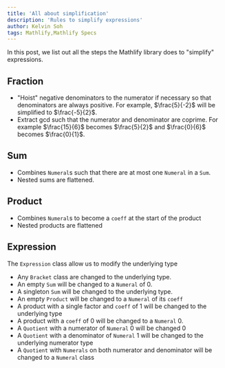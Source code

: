 ```yaml
---
title: 'All about simplification'
description: 'Rules to simplify expressions'
author: Kelvin Soh
tags: Mathlify,Mathlify Specs
---
```


In this post, we list out all the steps the Mathlify library does to "simplify" expressions.

## Fraction

- "Hoist" negative denominators to the numerator if necessary so that denominators are always positive. For example, $\frac{5}{-2}$ will be simplified to $\frac{-5}{2}$.
- Extract gcd such that the numerator and denominator are coprime. For example $\frac{15}{6}$ becomes $\frac{5}{2}$ and $\frac{0}{6}$ becomes $\frac{0}{1}$.

## Sum

- Combines `Numeral`s such that there are at most one `Numeral` in a `Sum`.
- Nested sums are flattened.

## Product

- Combines `Numeral`s to become a `coeff` at the start of the product
- Nested products are flattened

## Expression

The `Expression` class allow us to modify the underlying type

- Any `Bracket` class are changed to the underlying type.
- An empty `Sum` will be changed to a `Numeral` of 0.
- A singleton `Sum` will be changed to the underlying type.
- An empty `Product` will be changed to a `Numeral` of its `coeff`
- A product with a single factor and `coeff` of 1 will be changed to the underlying type
- A product with a `coeff` of 0 will be changed to a `Numeral` 0.
- A `Quotient` with a numerator of `Numeral` 0 will be changed 0
- A `Quotient` with a denominator of `Numeral` 1 will be changed to the underlying numerator type
- A `Quotient` with `Numerals` on both numerator and denominator will be changed to a `Numeral` class
